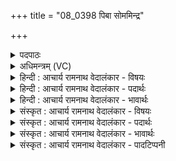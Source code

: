 +++
title = "08_0398 पिबा सोममिन्द्र"

+++
<details><summary>पदपाठः</summary>

पि꣡ब꣢꣯। सो꣡म꣢꣯म्। इ꣣न्द्र। म꣡न्द꣢꣯तु। त्वा꣣। य꣢म्। ते꣣। सुषा꣡व꣢। ह꣣र्यश्व। हरि। अश्व। अ꣡द्रिः꣢꣯। अ। द्रिः꣣। सोतुः꣢। बा꣣हु꣡भ्या꣢म्। सु꣡य꣢꣯तः। सु। य꣣तः। न꣢। अ꣡र्वा꣢꣯। ३९८।
</details>

<details><summary>अधिमन्त्रम् (VC)</summary>

- इन्द्रः
- वसिष्ठो मैत्रावरुणिः
- त्रिपदा विराडनुष्टुप्
- गान्धारः
- ऐन्द्रं काण्डम्
</details>

<details><summary>हिन्दी : आचार्य रामनाथ वेदालंकार - विषयः</summary>

अगले मन्त्र में सोमपानार्थ इन्द्र का आह्वान किया गया है।
</details>

<details><summary>हिन्दी : आचार्य रामनाथ वेदालंकार - पदार्थः</summary>

पदार्थान्वय -  प्रथम—राष्ट्र के पक्ष में। हे (हर्यश्व) वेगवान् घोड़ों के स्वामी (इन्द्र) शत्रुविदारक सेनापति वा राजन् ! तुम (सोमम्) सोमादि ओषधियों के वीरताप्रदायक रस को (पिब) पान करो, वह रस (त्वा) तुम्हें (मन्दतु) उत्साहित करे। (यम्) जिस रस को, (सोतुः) रथचालक की (बाहुभ्याम्) बाहुओं से (सुयतः) सुनियन्त्रित (अर्वा न) घोड़े के समान, (सोतुः) रस निकालनेवाले के (बाहुभ्याम्) हाथों से (सुयतः) सुनियन्त्रित (अद्रिः) सिलबट्टे रूप साधन ने (ते) तुम्हारे लिए (सुषाव) कूट-पीस कर अभिषुत किया है ॥ द्वितीय—अध्यात्म पक्ष में। हे (हर्यश्व) ज्ञानेन्द्रिय और कर्मेन्द्रिय रूप अश्वों के स्वामी (इन्द्र) मेरे अन्तरात्मन् ! तू (सोमम्) ज्ञानरस और कर्मरस को (पिब) पान कर, वह ज्ञान और कर्म का रस (त्वा) तुझे (मन्दतु) आनन्दित करे, (यम्) जिस ज्ञान और कर्म के रस को (सोतुः) रथ-प्रेरक सारथि की (बाहुभ्याम्) बाहुओं से (सुयतः) सुनियन्त्रित (अर्वा न) घोड़े की तरह (सुयतः) सुनियन्त्रित (अद्रिः) विदीर्ण न होनेवाले तेरे मन ने (ते) तेरे लिए (सुषाव) उत्पन्न किया है ॥८॥ इस मन्त्र में श्लिष्टोपमा और श्लेष अलङ्कार है ॥८॥
</details>

<details><summary>हिन्दी : आचार्य रामनाथ वेदालंकार - भावार्थः</summary>

भावार्थ -  पुष्टिप्रद सोमादि ओषधियों का रस पीकर राष्ट्र के सैनिक, सेनापति और राजा सुवीर होकर शत्रुओं को पराजित करें। इसी प्रकार राष्ट्र के सब स्त्री-पुरुष मन के माध्यम से ज्ञानेन्द्रियों द्वारा अर्जित ज्ञान-रस का तथा कर्मेन्द्रियों द्वारा अर्जित कर्म-रस का पान कर परम ज्ञानी और परम पुरुषार्थी होते हुए ऐहिक तथा पारलौकिक उत्कर्ष को सिद्ध करें ॥८॥ इस दशति में इन्द्र के बल-पराक्रम का वर्णन होने से, इन्द्र से सम्बद्ध आदित्यों से दीर्घायु-प्राप्ति तथा रोग, दुर्मति आदि के दूरीकरण की याचना होने से और सोमपानार्थ इन्द्र का आह्वान होने से इस दशति के विषय की पूर्व दशति के विषय के साथ संगति है ॥ पञ्चम प्रपाठक में प्रथम अर्ध की प्रथम दशति समाप्त ॥ चतुर्थ अध्याय में पञ्चम खण्ड समाप्त ॥
</details>

<details><summary>संस्कृत : आचार्य रामनाथ वेदालंकार - विषयः</summary>

अथ सोमपानायेन्द्र आहूयते।
</details>

<details><summary>संस्कृत : आचार्य रामनाथ वेदालंकार - पदार्थः</summary>

पदार्थान्वय -  प्रथमः—राष्ट्रपरः। हे (हर्यश्व) हरयः वेगेन हर्तारः अश्वाः तुरगाः यस्य तादृश (इन्द्र) शत्रुविदारक सेनापते राजन् वा ! त्वम् (सोमम्) वीरताप्रदायकम् सोमौषधिरसम् (पिब) आस्वादय, स रसः (त्वा) त्वाम् (मन्दतु) हर्षयतु, (यम्) यं रसम् (सोतुः) रथचालकस्य। अत्र षू प्रेरणे धातुर्बोध्यः। (बाहुभ्याम्) दोर्भ्याम् (सुयतः) सुनियन्त्रितः (अर्वा न) घोटकः इव (सोतुः) अभिषवकर्तुः। अत्र षुञ् अभिषवे धातुः। (बाहुभ्याम्) बाहूपलक्षिताभ्यां हस्ताभ्याम् (सुयतः) सुगृहीतः (अद्रिः) ग्रावा (ते) तुभ्यम् (सुषाव) अभिषुतवान् ॥ अथ द्वितीयः—अध्यात्मपरः। हे (हर्यश्व) हरयः ज्ञानकर्माहरणशीलाः अश्वाः ज्ञानेन्द्रियकर्मेन्द्रियरूपाः यस्य तादृश (इन्द्र) मदीय अन्तरात्मन् ! त्वम् (सोमम्) ज्ञानरसं कर्मरसं च (पिब) आस्वादय, स ज्ञानरसः कर्मरसश्च (त्वा) त्वाम् (मन्दतु) आनन्दयतु, (यम्) ज्ञानकर्मरसम् (सोतुः) रथप्रेरकस्य सारथेः (बाहुभ्याम्) भुजाभ्याम् (सुयतः) सुनियन्त्रितः (अर्वा न) अश्वः इव (सुयतः) सुनियन्त्रितः (अद्रिः) न दीर्यते इति अद्रिः अजरं मनः। यावत्प्रलयं यावन्मुक्ति वा स्थूलशरीरे सूक्ष्मशरीरे वा तस्यावस्थानात्। (ते) तुभ्यम् (सुषाव) अभिषुतवान्। षुञ् स्नपनपीडनस्नानसुरासन्धानेषु, स्वादिः ॥८॥२ अत्र श्लिष्टोपमालङ्कारः श्लेषश्च ॥८॥
</details>

<details><summary>संस्कृत : आचार्य रामनाथ वेदालंकार - भावार्थः</summary>

भावार्थ -  पुष्टिप्रदानां सोमाद्योषधीनां रसं पीत्वा राष्ट्राणां सैनिकाः सेनापतयो नृपतयश्च सुवीरा भूत्वा शत्रून् पराजयन्ताम्। तथैव राष्ट्रस्य सर्वे स्त्रीपुरुषा मनसो माध्यमेन ज्ञानेन्द्रियैरर्जितं ज्ञानरसं कर्मेन्द्रियैरर्जितं कर्मरसं च पीत्वा परमज्ञानिनः परमपुरुषार्थिनश्च सन्त ऐहिकपारलौकिकोत्कर्षं साध्नुवन्तु ॥८॥ अत्रेन्द्रस्य बलपराक्रमवर्णनात्, तत्सम्बद्धेभ्य आदित्येभ्यो दीर्घायुष्यप्राप्तेः रोगदुर्मत्यादेरपाकरणस्य च याचनात्, सोमपानायेन्द्राह्वानाच्चैतद्दशत्यर्थस्य पूर्वदशत्यर्थेन संगतिरस्तीति वेद्यम् ॥ इति पञ्चमे प्रपाठके प्रथमार्द्धे प्रथमा दशतिः ॥ इति चतुर्थेऽध्याये पञ्चमः खण्डः ॥
</details>

<details><summary>संस्कृत : आचार्य रामनाथ वेदालंकार - पादटिप्पनी</summary>

टिप्पनी -   १. ऋ० ७।२२।१, अथ० २०।११७।१, साम० ९२७। २. ऋग्भाष्ये दयानन्दर्षिर्मन्त्रेऽस्मिन् इन्द्रपदेन वैद्यमर्थं गृह्णाति—“हे भिषजो यूयं यथा वाजिनो तृणान्नजलादिकं संसेव्य पुष्टा भवन्ति, तथैव सोमं पीत्वा बलवन्तो भवत” इति तस्याशयः।
</details>
